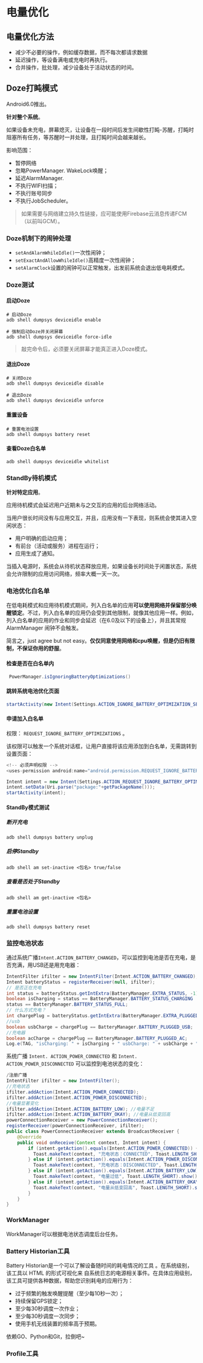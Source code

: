 # 电量优化


<!--more-->

## 电量优化方法

* 减少不必要的操作，例如缓存数据，而不每次都请求数据
* 延迟操作，等设备满电或充电时再执行。
* 合并操作，批处理，减少设备处于活动状态的时间。

## Doze打盹模式

Android6.0推出。

**针对整个系统**。

如果设备未充电，屏幕熄灭，让设备在一段时间后发生间歇性打盹-苏醒，打盹时阻塞所有任务，等苏醒时一并处理，且打盹时间会越来越长。

影响范围：

* 暂停网络
* 忽略PowerManager. WakeLock唤醒；
* 延迟AlarmManager.
* 不执行WIFI扫描；
* 不执行账号同步
* 不执行JobScheduler。

> 如果需要与网络建立持久性链接，应可能使用Firebase云消息传递FCM（以前叫GCM）。

### Doze机制下的闹钟处理

* `setAndAlarmWhileIdle()`一次性闹钟；
* `setExactAndAllowWhileIdle()`高精度一次性闹钟；
* `setAlarmClock`设置的闹钟可以正常触发，出发前系统会退出低电耗模式。

### Doze测试

#### 启动Doze

```shell
# 启动Doze
adb shell dumpsys deviceidle enable

# 强制启动Doze并关闭屏幕
adb shell dumpsys deviceidle force-idle
```

> 敲完命令后，必须要关闭屏幕才能真正进入Doze模式。

#### 退出Doze

```shell
# 关闭Doze
adb shell dumpsys deviceidle disable

# 退出Doze
adb shell dumpsys deviceidle unforce
```

#### 重置设备

```shell
# 重置电池设置
adb shell dumpsys battery reset
```

#### 查看Doze白名单

```shell
adb shell dumpsys deviceidle whitelist
```

### StandBy待机模式

**针对特定应用**。

应用待机模式会延迟用户近期未与之交互的应用的后台网络活动。

当用户很长时间没有与应用交互，并且，应用没有一下表现，则系统会使其进入空闲状态：

* 用户明确的启动应用；
* 有前台（活动或服务）进程在运行；
* 应用生成了通知。
  
当插入电源时，系统会从待机状态释放应用，如果设备长时间处于闲置状态，系统会允许限制的应用访问网络，频率大概一天一次。

### 电池优化白名单

在低电耗模式和应用待机模式期间，列入白名单的应用**可以使用网络并保留部分唤醒锁定**。不过，列入白名单的应用仍会受到其他限制，就像其他应用一样。例如，列入白名单的应用的作业和同步会延迟（在6.0及以下的设备上），并且其常规 AlarmManager 闹钟不会触发。

简言之，just agree but not easy。**仅仅同意使用网络和cpu唤醒，但是仍旧有限制，不保证你用的舒服**。

#### 检查是否在白名单内

```java
 PowerManager.isIgnoringBatteryOptimizations()
```

#### 跳转系统电池优化页面

```java
startActivity(new Intent(Settings.ACTION_IGNORE_BATTERY_OPTIMIZATION_SETTINGS));
```

#### 申请加入白名单

权限： `REQUEST_IGNORE_BATTERY_OPTIMIZATIONS` 。

该权限可以触发一个系统对话框，让用户直接将该应用添加到白名单，无需跳转到设置页面：

```java
<!-- 必须声明权限 -->
<uses-permission android:name="android.permission.REQUEST_IGNORE_BATTERY_OPTIMIZATIONS" />

Intent intent = new Intent(Settings.ACTION_REQUEST_IGNORE_BATTERY_OPTIMIZATIONS);
intent.setData(Uri.parse("package:"+getPackageName()));
startActivity(intent);
```

#### StandBy模式测试

##### 断开充电

```shell
adb shell dumpsys battery unplug
```

##### 启停Standby

```shell
adb shell am set-inactive <包名> true/false
```

##### 查看是否处于Standby

```shell
adb shell am get-inactive <包名>
```

##### 重置电池设置

```shell 
adb shell dumpsys battery reset

```

### 监控电池状态

通过系统广播`Intent.ACTION_BATTERY_CHANGED`，可以监控到电池是否在充电，是否充满，用USB还是用充电器：

```java
IntentFilter ifilter = new IntentFilter(Intent.ACTION_BATTERY_CHANGED);
Intent batteryStatus = registerReceiver(null, ifilter);
// 是否正在充电
int status = batteryStatus.getIntExtra(BatteryManager.EXTRA_STATUS, -1);
boolean isCharging = status == BatteryManager.BATTERY_STATUS_CHARGING ||
status == BatteryManager.BATTERY_STATUS_FULL;
// 什么方式充电？
int chargePlug = batteryStatus.getIntExtra(BatteryManager.EXTRA_PLUGGED, -1);
//usb
boolean usbCharge = chargePlug == BatteryManager.BATTERY_PLUGGED_USB;
//充电器
boolean acCharge = chargePlug == BatteryManager.BATTERY_PLUGGED_AC;
Log.e(TAG, "isCharging: " + isCharging + " usbCharge: " + usbCharge + " acCharge:" + acCharge);
```

系统广播 `Intent. ACTION_POWER_CONNECTED` 和 `Intent. ACTION_POWER_DISCONNECTED` 可以监控到电池状态的变化：

```java
/注册广播
IntentFilter ifilter = new IntentFilter();
//充电状态
ifilter.addAction(Intent.ACTION_POWER_CONNECTED);
ifilter.addAction(Intent.ACTION_POWER_DISCONNECTED);
//电量显著变化
ifilter.addAction(Intent.ACTION_BATTERY_LOW); //电量不足
ifilter.addAction(Intent.ACTION_BATTERY_OKAY); //电量从低变回高
powerConnectionReceiver = new PowerConnectionReceiver();
registerReceiver(powerConnectionReceiver, ifilter);
public class PowerConnectionReceiver extends BroadcastReceiver {
    @Override
    public void onReceive(Context context, Intent intent) {
        if (intent.getAction().equals(Intent.ACTION_POWER_CONNECTED)) {
          Toast.makeText(context, "充电状态：CONNECTED", Toast.LENGTH_SHORT).show();
        } else if (intent.getAction().equals(Intent.ACTION_POWER_DISCONNECTED)) {
          Toast.makeText(context, "充电状态：DISCONNECTED", Toast.LENGTH_SHORT).show();
        } else if (intent.getAction().equals(Intent.ACTION_BATTERY_LOW)) {
          Toast.makeText(context, "电量过低", Toast.LENGTH_SHORT).show();
        } else if (intent.getAction().equals(Intent.ACTION_BATTERY_OKAY)) {
          Toast.makeText(context, "电量从低变回高", Toast.LENGTH_SHORT).show();
        }
    }
}

```

### WorkManager

WorkManager可以根据电池状态调度后台任务。

### Battery Historian工具

Battery Historian是一个可以了解设备随时间的耗电情况的工具 。在系统级别，该工具以 HTML 的形式可视化来
自系统日志的电源相关事件。在具体应用级别，该工具可提供各种数据，帮助您识别耗电的应用行为：

* 过于频繁的触发唤醒提醒（至少每10秒一次）；
* 持续保留GPS锁定；
* 至少每30秒调度一次作业；
* 至少每30秒调度一次同步；
* 使用手机无线装置的频率高于预期。

依赖GO、Python和Git，拉倒吧~

### Profile工具
